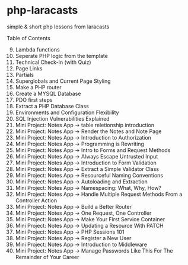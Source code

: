 # php-laracasts

simple &amp; short php lessons from laracasts

Table of Contents

9. Lambda functions
10. Seperate PHP logic from the template
11. Technical Check-In (with Quiz)
12. Page Links
13. Partials
14. Superglobals and Current Page Styling
15. Make a PHP router
16. Create a MYSQL Database
17. PDO first steps
18. Extract a PHP Database Class
19. Environments and Configuration Flexibility
20. SQL Injection Vulnerabilities Explained
21. Mini Project: Notes App -> table reletionship introduction
22. Mini Project: Notes App -> Render the Notes and Note Page
23. Mini Project: Notes App -> Introduction to Authorization
24. Mini Project: Notes App -> Programming is Rewriting
25. Mini Project: Notes App -> Intro to Forms and Request Methods
26. Mini Project: Notes App -> Always Escape Untrusted Input
27. Mini Project: Notes App -> Introduction to Form Validation
28. Mini Project: Notes App -> Extract a Simple Validator Class
29. Mini Project: Notes App -> Resourceful Naming Conventions
30. Mini Project: Notes App -> Autoloading and Extraction
31. Mini Project: Notes App -> Namespacing: What, Why, How?
32. Mini Project: Notes App -> Handle Multiple Request Methods From a Controller Action
33. Mini Project: Notes App -> Build a Better Router
34. Mini Project: Notes App -> One Request, One Controller
35. Mini Project: Notes App -> Make Your First Service Container
36. Mini Project: Notes App -> Updating a Resource With PATCH
37. Mini Project: Notes App -> PHP Sessions 101
38. Mini Project: Notes App -> Register a New User
39. Mini Project: Notes App -> Introduction to Middleware
40. Mini Project: Notes App -> Manage Passwords Like This For The Remainder of Your Career
